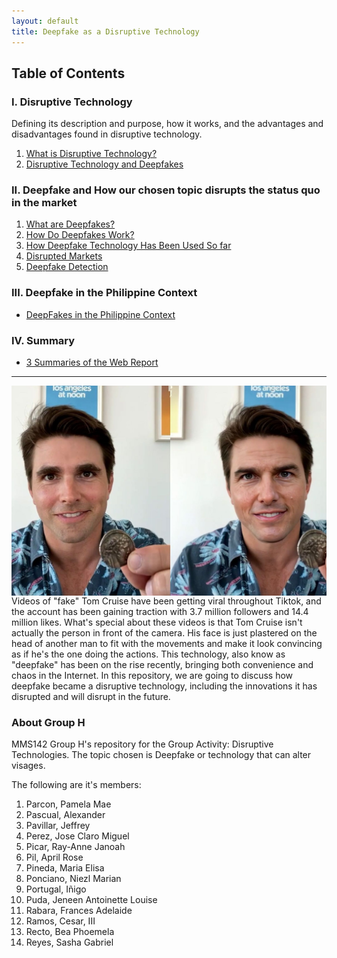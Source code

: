 ```yaml
---
layout: default
title: Deepfake as a Disruptive Technology
---
```


## Table of Contents

### I. Disruptive Technology

Defining its description and purpose, how it works, and the advantages and disadvantages found in disruptive technology.

1. [What is Disruptive Technology?](what_is_disruptive_technology.md)
2. [Disruptive Technology and Deepfakes](article_3.md)

### II. Deepfake and How our chosen topic disrupts the status quo in the market

1. [What are Deepfakes?](deepfakes.md)
2. [How Do Deepfakes Work?](article4.md)
3. [How Deepfake Technology Has Been Used So far](article.md)
4. [Disrupted Markets](article1.md)
5. [Deepfake Detection](deepfake_detection.md)

### III. Deepfake in the Philippine Context

- [DeepFakes in the Philippine Context](Philippine_context.md)

### IV. Summary

- [3 Summaries of the Web Report](Compile_Contributions.md)

---


<img class="img1" src="tom_cruise_deepfake_before_after.jpg" style="float:right;">
<p class="text-justify"><!-- text goes here --></p>
Videos of "fake" Tom Cruise have been getting viral throughout Tiktok, and the account has been gaining traction with  3.7 million followers and 14.4 million likes. What's special about these videos is that Tom Cruise isn't actually the person in front of the camera. His face is just plastered on the head of another man to fit with the movements and make it look convincing as if he's the one doing the actions. This technology, also know as "deepfake" has been on the rise recently, bringing both convenience and chaos in the Internet. In this repository, we are going to discuss how deepfake became a disruptive technology, including the innovations it has disrupted and will disrupt in the future.

### About Group H

MMS142 Group H's repository for the Group Activity: Disruptive Technologies.
The topic chosen is Deepfake or technology that can alter visages.

The following are it's members:

1. Parcon, Pamela Mae
2.  Pascual, Alexander
3. Pavillar, Jeffrey
4. Perez, Jose Claro Miguel
5. Picar, Ray-Anne Janoah
6. Pil, April Rose
7. Pineda, Maria Elisa
8. Ponciano, Niezl Marian
9. Portugal, Iñigo
10. Puda, Jeneen Antoinette Louise
11. Rabara, Frances Adelaide
12. Ramos, Cesar, III
13. Recto, Bea Phoemela
14. Reyes, Sasha Gabriel
